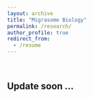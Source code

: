```yaml
---
layout: archive
title: "Migrasome Biology"
permalink: /research/
author_profile: true
redirect_from:
  - /resume
---
```


<br>

## Update soon ...